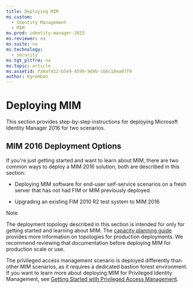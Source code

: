 ```yaml
---
title: Deploying MIM
ms.custom:
  - Identity Management
  - MIM
ms.prod: identity-manager-2015
ms.reviewer: na
ms.suite: na
ms.technology:
  - security
ms.tgt_pltfrm: na
ms.topic: article
ms.assetid: fa0af422-b5e9-4599-9d9b-cb6c18ea07f9
author: Kgremban
---
```

# Deploying MIM
This section provides step-by-step instructions for deploying Microsoft Identity Manager 2016 for two scenarios.

## MIM 2016 Deployment Options
If you're just getting started and want to learn about MIM, there are two common ways to deploy a MIM 2016 solution, both are described in this section:

-   Deploying MIM software for end-user self-service scenarios on a fresh server that has not had FIM or MIM previously deployed

-   Upgrading an existing FIM 2010 R2 test  system to MIM 2016

> [!NOTE]
> The deployment topology described in this section is intended for only for getting started and learning about MIM.  The [capacity planning guide](https://technet.microsoft.com/en-us/library/ff400279%28v=ws.10%29.aspx) provides more information on topologies for production deployments.  We recommend reviewing that documentation before deploying MIM for production scale or use.

The privileged access management scenario is deployed differently than other MIM scenarios, as it requires a dedicated bastion forest environment.  If you want to learn more about deploying MIM for Privileged Identity Management, see [Getting Started with Privileged Access Management](privileged-access-management-get-started.md).
